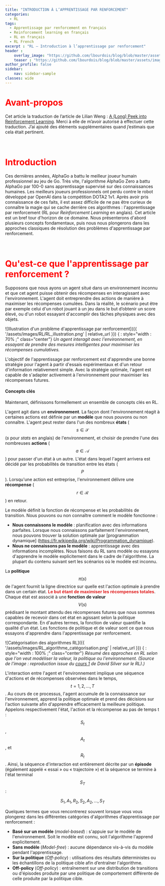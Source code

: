 ```yaml
---
title: "INTRODUCTION À L’APPRENTISSAGE PAR RENFORCEMENT"
categories:
  - RL
tags:
  - Apprentissage par renforcement en français
  - Reinforcement learning en français
  - RL en français
  - RL French
excerpt : "RL – Introduction à l’apprentissage par renforcement"
header :
    overlay_image: "https://github.com/lbourdois/blog/blob/master/assets/images/NLP_radom_blog.png"
    teaser : "https://github.com/lbourdois/blog/blob/master/assets/images/RL/RL_illustration.png"
author_profile: false
sidebar:
    nav: sidebar-sample
classes: wide
---
```


<script type="text/javascript" async
  src="https://cdn.mathjax.org/mathjax/latest/MathJax.js?config=TeX-MML-AM_CHTML">
</script>


# <span style="color: #FF0000"> **Avant-propos** </span>
Cet article la traduction de l’article de Lilian Weng : [A (Long) Peek into Reinforcement Learning](https://lilianweng.github.io/lil-log/2018/02/19/a-long-peek-into-reinforcement-learning.html). Merci à elle de m’avoir autorisé à effectuer cette traduction. J’ai ajouté des éléments supplémentaires quand j’estimais que cela était pertinent.
<br><br><br>

# <span style="color: #FF0000"> **Introduction** </span>
Ces dernières années, AlphaGo a battu le meilleur joueur humain professionnel au jeu de Go. Très vite, l'algorithme AlphaGo Zero a battu AlphaGo par 100-0 sans apprentissage supervisé sur des connaissances humaines. Les meilleurs joueurs professionnels ont perdu contre le robot développé par OpenAI dans la compétition DOTA2 1v1. Après avoir pris connaissance de ces faits, il est assez difficile de ne pas être curieux de connaître la magie qui se cache derrière ces algorithmes : l'apprentissage par renforcement (RL pour *Reinforcement Learning* en anglais). Cet article est un bref tour d'horizon de ce domaine. Nous présenterons d'abord plusieurs concepts fondamentaux, puis nous nous plongerons dans les approches classiques de résolution des problèmes d'apprentissage par renforcement. 
<br><br><br>

#  <span style="color: #FF0000"> **Qu'est-ce que l'apprentissage par renforcement ?** </span>
Supposons que nous ayons un agent situé dans un environnement inconnu et que cet agent puisse obtenir des récompenses en interagissant avec l'environnement. L'agent doit entreprendre des actions de manière à maximiser les récompenses cumulées. Dans la réalité, le scénario peut être par exemple celui d'un robot jouant à un jeu dans le but d’obtenir un score élevé, ou d'un robot essayant d'accomplir des tâches physiques avec des objets.


![Illustration d'un problème d'apprentissage par renforcement]({{ '/assets/images/RL/RL_illustration.png' | relative_url }})
{ : style="width : 70% ;" class="center"}
*Un agent interagit avec l'environnement, en essayant de prendre des mesures intelligentes pour maximiser les récompenses cumulatives.*


L'objectif de l'apprentissage par renforcement est d'apprendre une bonne stratégie pour l'agent à partir d'essais expérimentaux et d'un retour d'information relativement simple. Avec la stratégie optimale, l'agent est capable de s'adapter activement à l'environnement pour maximiser les récompenses futures.


#### Concepts clés

Maintenant, définissons formellement un ensemble de concepts clés en RL.

L'agent agit dans un **environnement**. La façon dont l'environnement réagit à certaines actions est définie par un **modèle** que nous pouvons ou non connaître. L'agent peut rester dans l'un des nombreux **états** ($$s \in \mathcal{S}$$ (*s* pour *stats* en anglais) de l'environnement, et choisir de prendre l'une des nombreuses **actions** ($$a \in \mathcal{A}$$) pour passer d'un état à un autre. L'état dans lequel l'agent arrivera est décidé par les probabilités de transition entre les états ($$P$$). Lorsqu'une action est entreprise, l'environnement délivre une **récompense** ($$r \in \mathcal{R}$$) en retour. 

Le modèle définit la fonction de récompense et les probabilités de transition. Nous pouvons ou non connaître comment le modèle fonctionne :
- **Nous connaissons le modèle** : planification avec des informations parfaites. Lorsque nous connaissons parfaitement l'environnement, nous pouvons trouver la solution optimale par [programmation dynamique] (https://fr.wikipedia.org/wiki/Programmation_dynamique). 
- **Nous ne connaissons pas le modèle** : apprentissage avec des informations incomplètes. Nous faisons du RL sans modèle ou essayons d'apprendre le modèle explicitement dans le cadre de l'algorithme. La plupart du contenu suivant sert les scénarios où le modèle est inconnu.

La **politique** $$\pi(s)$$ de l'agent fournit la ligne directrice sur quelle est l'action optimale à prendre dans un certain état. <span style="color : #e01f1f ;">**Le but étant de maximiser les récompenses totales**</span>. Chaque état est associé à une **fonction de valeur** $$V(s)$$ prédisant le montant attendu des récompenses futures que nous sommes capables de recevoir dans cet état en agissant selon la politique correspondante. En d'autres termes, la fonction de valeur quantifie la qualité d'un état. Les fonctions de politique et de valeur sont ce que nous essayons d'apprendre dans l'apprentissage par renforcement.


![Catégorisation des algorithmes RL]({{ '/assets/images/RL_algorithme_catégorisation.png' | relative_url }})
{ : style="width : 100% ;" class="center"}
*Résumé des approches en RL selon que l'on veut modéliser la valeur, la politique ou l'environnement. (Source de l'image : reproduction issue du [cours 1](https://youtu.be/2pWv7GOvuf0de) de David Silver sur le RL).)*


L'interaction entre l'agent et l'environnement implique une séquence d'actions et de récompenses observées dans le temps, $$t=1, 2, \dots, T$$. Au cours de ce processus, l'agent accumule de la connaissance sur l'environnement, apprend la politique optimale et prend des décisions sur l'action suivante afin d'apprendre efficacement la meilleure politique. Appelons respectivement l'état, l'action et la récompense au pas de temps t : $$S_t$$, $$A_t$$, et $$R_t$$. Ainsi, la séquence d'interaction est entièrement décrite par un **épisode** (également appelé « essai » ou « trajectoire ») et la séquence se termine à l'état terminal $$S_T$$ :

$$
S_1, A_1, R_2, S_2, A_2, \dots, S_T
$$


Quelques termes que vous rencontrerez souvent lorsque vous vous plongerez dans les différentes catégories d'algorithmes d’apprentissage par renforcement :
- **Basé sur un modèle** (*model-based*) : s'appuie sur le modèle de l'environnement. Soit le modèle est connu, soit l'algorithme l'apprend explicitement.
- **Sans modèle** (*Model-free*) : aucune dépendance vis-à-vis du modèle pendant l'apprentissage.
- **Sur la politique** (*Off-policy*) : utilisations des résultats déterministes ou les échantillons de la politique cible afin d’entraîner l'algorithme.
- **Off-policy** (*Off-policy*) : entraînement sur une distribution de transitions ou d'épisodes produite par une politique de comportement différente de celle produite par la politique cible.
